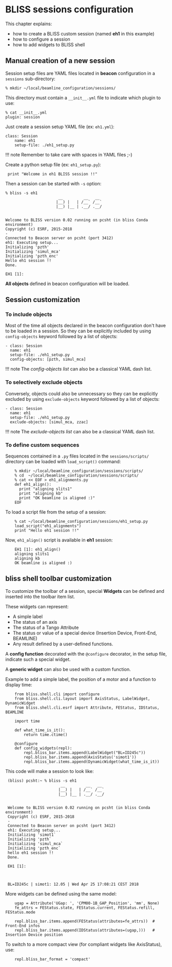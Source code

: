 # BLISS sessions configuration

This chapter explains:

* how to create a BLISS custom session (named **eh1** in this example)
* how to configure a session
* how to add widgets to BLISS shell

## Manual creation of a new session

Session setup files are YAML files located in **beacon** configuration in a `sessions` sub-directory:

    % mkdir ~/local/beamline_configuration/sessions/

This directory must contain a `__init__.yml` file to indicate which plugin to use:

    % cat __init__.yml
    plugin: session

Just create a session setup YAML file (ex: `eh1.yml`):

    class: Session
        name: eh1
        setup-file: ./eh1_setup.py

!!! note
    Remember to take care with spaces in YAML files ;-)

Create a python setup file (ex: `eh1_setup.py`):

     print "Welcome in eh1 BLISS session !!"

Then a session can be started with `-s` option:

    % bliss -s eh1
                           __         __   __
                          |__) |   | /__` /__`
                          |__) |__ | .__/ .__/


    Welcome to BLISS version 0.02 running on pcsht (in bliss Conda environment)
    Copyright (c) ESRF, 2015-2018
    -
    Connected to Beacon server on pcsht (port 3412)
    eh1: Executing setup...
    Initializing 'pzth'
    Initializing 'simul_mca'
    Initializing 'pzth_enc'
    Hello eh1 session !!
    Done.
    
    EH1 [1]:

**All objects** defined in beacon configuration will be loaded.

## Session customization

### To include objects

Most of the time all objects declared in the beacon configuration
don't have to be loaded in a session. So they can be explicitly
included by using `config-objects` keyword followed by a list of
objects:

    - class: Session
      name: eh1
      setup-file: ./eh1_setup.py
      config-objects: [pzth, simul_mca]

!!! note
    The *config-objects list* can also be a classical YAML dash list.


### To selectively exclude objects

Conversely, objects could also be unnecessary so they can be
explicitly excluded by using `exclude-objects` keyword followed by a
list of objects:

    - class: Session
      name: eh1
      setup-file: ./eh1_setup.py
      exclude-objects: [simul_mca, zzac]

!!! note
    The *exclude-objects list* can also be a classical YAML dash list.

### To define custom sequences

Sequences contained in a `.py` files located in the
`sessions/scripts/` directory can be loaded with `load_script()`
command:

        % mkdir ~/local/beamline_configuration/sessions/scripts/
        % cd  ~/local/beamline_configuration/sessions/scripts/
        % cat << EOF > eh1_alignments.py
        def eh1_align():
          print "aligning slits1"
          print "aligning kb"
          print "OK beamline is aligned :)"
        EOF

To load a script file from the setup of a session:

        % cat ~/local/beamline_configuration/sessions/eh1_setup.py
        load_script("eh1_alignments")
        print "Hello eh1 session !!"

Now, `eh1_align()` script is available in **eh1** session:

        EH1 [1]: eh1_align()
        aligning slits1
        aligning kb
        OK beamline is aligned :)


## bliss shell toolbar customization

To customize the toolbar of a session, special **Widgets** can be
defined and inserted into the toolbar item list.

These widgets can represent:

 * A simple label
 * The status of an axis
 * The status of a Tango Attribute
 * The status or value of a special device (Insertion Device, Front-End, BEAMLINE)
 * Any result defined by a user-defined functions.

A **config function** decorated with the `@configure` decorator, in
the setup file, indicate such a special widget.

A **generic widget** can also be used with a custom function.

Example to add a simple label, the position of a motor and a function to display time:

        from bliss.shell.cli import configure
        from bliss.shell.cli.layout import AxisStatus, LabelWidget, DynamicWidget
        from bliss.shell.cli.esrf import Attribute, FEStatus, IDStatus, BEAMLINE
        
        import time
        
        def what_time_is_it():
            return time.ctime()
        
        @configure
        def config_widgets(repl):
            repl.bliss_bar.items.append(LabelWidget("BL=ID245c"))
            repl.bliss_bar.items.append(AxisStatus('simot1'))
            repl.bliss_bar.items.append(DynamicWidget(what_time_is_it))

This code will make a session to look like:

     (bliss) pcsht:~ % bliss -s eh1
                            __         __   __          
                           |__) |   | /__` /__`         
                           |__) |__ | .__/ .__/         
     
     
     Welcome to BLISS version 0.02 running on pcsht (in bliss Conda environment)
     Copyright (c) ESRF, 2015-2018
     -
     Connected to Beacon server on pcsht (port 3412)
     eh1: Executing setup...
     Initializing 'simot1`
     Initializing 'pzth`
     Initializing 'simul_mca`
     Initializing 'pzth_enc`
     hello eh1 session !! 
     Done.
     
     EH1 [1]: 
     
     
     
     BL=ID245c | simot1: 12.05 | Wed Apr 25 17:08:21 CEST 2018


More widgets can be defined using the same model:

        ugap = Attribute('UGap: ', 'CPM00-1B_GAP_Position', 'mm', None)
        fe_attrs = FEStatus.state, FEStatus.current, FEStatus.refill, FEStatus.mode

        repl.bliss_bar.items.append(FEStatus(attributes=fe_attrs))  # Front-End infos
        repl.bliss_bar.items.append(IDStatus(attributes=(ugap,)))   # Insertion Device position


To switch to a more compact view (for compliant widgets like AxisStatus), use:

        repl.bliss_bar_format = 'compact'


